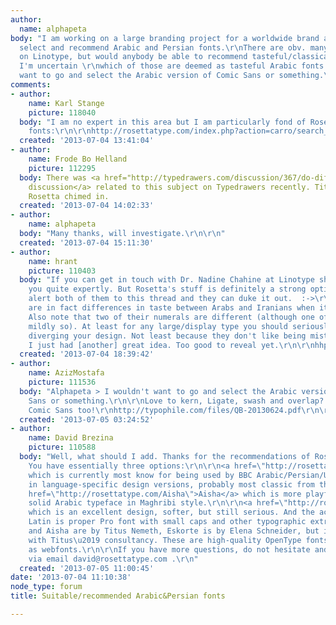```yaml
---
author:
  name: alphapeta
body: "I am working on a large branding project for a worldwide brand and I have to
  select and recommend Arabic and Persian fonts.\r\nThere are obv. many iterations
  on Linotype, but would anybody be able to recommend tasteful/classical designs as
  I'm uncertain \r\nwhich of those are deemed as tasteful Arabic fonts. I wouldn't
  want to go and select the Arabic version of Comic Sans or something.\r\n\r\nThanks\r\nPete"
comments:
- author:
    name: Karl Stange
    picture: 118040
  body: "I am no expert in this area but I am particularly fond of Rosetta's Arabic
    fonts:\r\n\r\nhttp://rosettatype.com/index.php?action=carro/search_by_kw&kwId=1&kwName=arabic"
  created: '2013-07-04 13:41:04'
- author:
    name: Frode Bo Helland
    picture: 112295
  body: There was <a href="http://typedrawers.com/discussion/367/do-different-languages-have-different-tastes-in-type#latest">a
    discussion</a> related to this subject on Typedrawers recently. Titus Nemeth from
    Rosetta chimed in.
  created: '2013-07-04 14:02:33'
- author:
    name: alphapeta
  body: "Many thanks, will investigate.\r\n\r\n"
  created: '2013-07-04 15:11:30'
- author:
    name: hrant
    picture: 110403
  body: "If you can get in touch with Dr. Nadine Chahine at Linotype she can advise
    you quite expertly. But Rosetta's stuff is definitely a strong option too. I'll
    alert both of them to this thread and they can duke it out.  :->\r\n\r\nBTW there
    are in fact differences in taste between Arabs and Iranians when it comes to type.
    Also note that two of their numerals are different (although one of those is only
    mildly so). At least for any large/display type you should seriously consider
    diverging your design. Not least because they don't like being mistaken for one-another...\r\n\r\nWow,
    I just had [another] great idea. Too good to reveal yet.\r\n\r\nhhp\r\n"
  created: '2013-07-04 18:39:42'
- author:
    name: AzizMostafa
    picture: 111536
  body: "Alphapeta > I wouldn't want to go and select the Arabic version of Comic
    Sans or something.\r\n\r\nLove to kern, Ligate, swash and overlap?! You can go
    Comic Sans too!\r\nhttp://typophile.com/files/QB-20130624.pdf\r\n\r\n"
  created: '2013-07-05 03:24:52'
- author:
    name: David Brezina
    picture: 110588
  body: "Well, what should I add. Thanks for the recommendations of Rosetta fonts.
    You have essentially three options:\r\n\r\n<a href=\"http://rosettatype.com/Nassim\">Nassim</a>
    which is currently most know for being used by BBC Arabic/Persian/Urdu/Pashto
    in language-specific design versions, probably most classic from the lot.\r\n\r\n<a
    href=\"http://rosettatype.com/Aisha\">Aisha</a> which is more playful, but still
    solid Arabic typeface in Maghribi style.\r\n\r\n<a href=\"http://rosettatype.com/Eskorte\">Eskorte</a>
    which is an excellent design, softer, but still serious. And the accompanying
    Latin is proper Pro font with small caps and other typographic extras.\r\n\r\nNassim
    and Aisha are by Titus Nemeth, Eskorte is by Elena Schneider, but it was developed
    with Titus\u2019 consultancy. These are high-quality OpenType fonts and available
    as webfonts.\r\n\r\nIf you have more questions, do not hesitate and get in touch
    via email david@rosettatype.com .\r\n"
  created: '2013-07-05 11:00:45'
date: '2013-07-04 11:10:38'
node_type: forum
title: Suitable/recommended Arabic&Persian fonts

---
```

